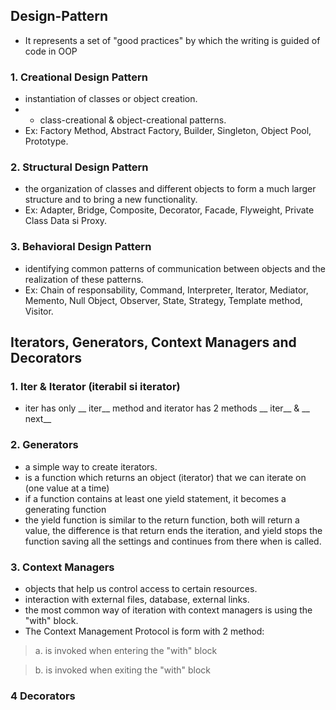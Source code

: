 
## Design-Pattern
- It represents a set of "good practices" by which the writing is guided
of code in OOP

### 1. Creational Design Pattern

- instantiation of classes or
object creation. 
- - class-creational & object-creational patterns.
- Ex: Factory Method, Abstract Factory, Builder, Singleton, Object Pool,
Prototype.

### 2. Structural Design Pattern

- the organization of classes and different objects to form a much larger structure and to bring a new functionality.
- Ex: Adapter, Bridge, Composite, Decorator, Facade, Flyweight,
Private Class Data si Proxy.

### 3. Behavioral Design Pattern

- identifying common patterns
of communication between objects and the realization of these patterns.
- Ex: Chain of responsability, Command, Interpreter, Iterator,
Mediator, Memento, Null Object, Observer, State, Strategy, Template method,
Visitor.

## Iterators, Generators, Context Managers and Decorators 

### 1. Iter & Iterator   (iterabil si iterator)
- iter has only __ iter__ method and iterator has 2 methods __ iter__ & __ next__

### 2. Generators 

- a simple way to create iterators.
- is a function
which returns an object (iterator) that we can iterate on
(one value at a time)
- if a function contains at least one yield statement, it becomes a generating function
- the yield function is similar to the return function, both will return a value, the difference is that return ends the iteration, 
and yield stops the function saving all the settings and continues from there when is called.

### 3. Context Managers

- objects that help us control access to
certain resources.
- interaction with external files, database,
external links.
- the most common way of iteration with context managers is
using the "with" block.
- The Context Management Protocol is form with 2 method:

> a. is invoked when entering the "with" block

> b. is invoked when exiting the "with" block


### 4 Decorators